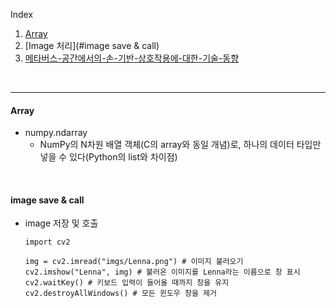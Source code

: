 Index  

1. [Array](#메타버스-공간에서의-손-기반-상호작용에-대한-기술-동향)  
2. [Image 처리](#image save & call)  
3. [메타버스-공간에서의-손-기반-상호작용에-대한-기술-동향](#메타버스-공간에서의-손-기반-상호작용에-대한-기술-동향)  

</br>

---  

#### Array

- numpy.ndarray  
  - NumPy의 N차원 배열 객체(C의 array와 동일 개념)로, 하나의 데이터 타입만 넣을 수 있다(Python의 list와 차이점)  
  
</br>   

#### image save & call 
* image 저장 및 호출  

    ```  
    import cv2
    
    img = cv2.imread("imgs/Lenna.png") # 이미지 불러오기
    cv2.imshow("Lenna", img) # 불러온 이미지를 Lenna라는 이름으로 창 표시
    cv2.waitKey() # 키보드 입력이 들어올 때까지 창을 유지
    cv2.destroyAllWindows() # 모든 윈도우 창을 제거  
    ```  
      
</br>  

#### 

</br>    
